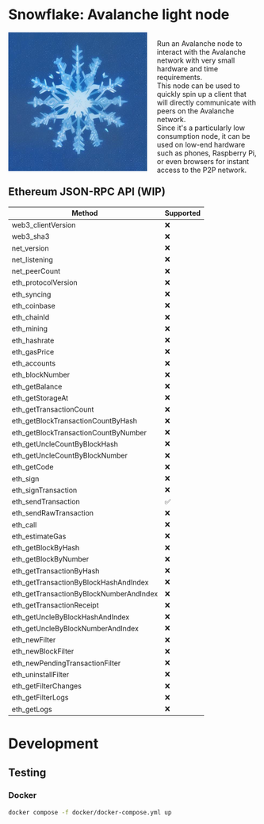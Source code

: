 # Snowflake: Avalanche light node

<div class="imageandtext" style="display: flex; height: 280px">
    <img src="./media/snowflake.png" height="280px" alt="snowflake">
    <p class="imageflexcontent" style="margin-left: 20px; vertical-align: middle">
        Run an Avalanche node to interact with the Avalanche network with very small hardware and time requirements.
        <br>This node can be used to quickly spin up a client that will directly communicate with peers on the Avalanche network.
        <br>Since it's a particularly low consumption node, it can be used on low-end hardware such as phones, Raspberry Pi,
        or even browsers for instant access to the P2P network.
    </p>
</div>

## Ethereum JSON-RPC API (WIP)

| Method                                  | Supported |
|-----------------------------------------|-----------|
| web3_clientVersion                      | ❌         |
| web3_sha3                               | ❌         |
| net_version                             | ❌         |
| net_listening                           | ❌         |
| net_peerCount                           | ❌         |
| eth_protocolVersion                     | ❌         |
| eth_syncing                             | ❌         |
| eth_coinbase                            | ❌         |
| eth_chainId                             | ❌         |
| eth_mining                              | ❌         |
| eth_hashrate                            | ❌         |
| eth_gasPrice                            | ❌         |
| eth_accounts                            | ❌         |
| eth_blockNumber                         | ❌         |
| eth_getBalance                          | ❌         |
| eth_getStorageAt                        | ❌         |
| eth_getTransactionCount                 | ❌         |
| eth_getBlockTransactionCountByHash      | ❌         |
| eth_getBlockTransactionCountByNumber    | ❌         |
| eth_getUncleCountByBlockHash            | ❌         |
| eth_getUncleCountByBlockNumber          | ❌         |
| eth_getCode                             | ❌         |
| eth_sign                                | ❌         |
| eth_signTransaction                     | ❌         |
| eth_sendTransaction                     | ✅         |
| eth_sendRawTransaction                  | ❌         |
| eth_call                                | ❌         |
| eth_estimateGas                         | ❌         |
| eth_getBlockByHash                      | ❌         |
| eth_getBlockByNumber                    | ❌         |
| eth_getTransactionByHash                | ❌         |
| eth_getTransactionByBlockHashAndIndex   | ❌         |
| eth_getTransactionByBlockNumberAndIndex | ❌         |
| eth_getTransactionReceipt               | ❌         |
| eth_getUncleByBlockHashAndIndex         | ❌         |
| eth_getUncleByBlockNumberAndIndex       | ❌         |
| eth_newFilter                           | ❌         |
| eth_newBlockFilter                      | ❌         |
| eth_newPendingTransactionFilter         | ❌         |
| eth_uninstallFilter                     | ❌         |
| eth_getFilterChanges                    | ❌         |
| eth_getFilterLogs                       | ❌         |
| eth_getLogs                             | ❌         |

# Development
## Testing
### Docker
```sh
docker compose -f docker/docker-compose.yml up
```